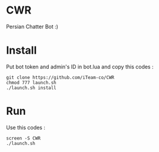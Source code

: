 # CWR
Persian Chatter Bot :)

# Install
Put bot token and admin's ID in bot.lua and copy this codes :
```
git clone https://github.com/iTeam-co/CWR
chmod 777 launch.sh
./launch.sh install
```
# Run
Use this codes :
```
screen -S CWR
./launch.sh
```
